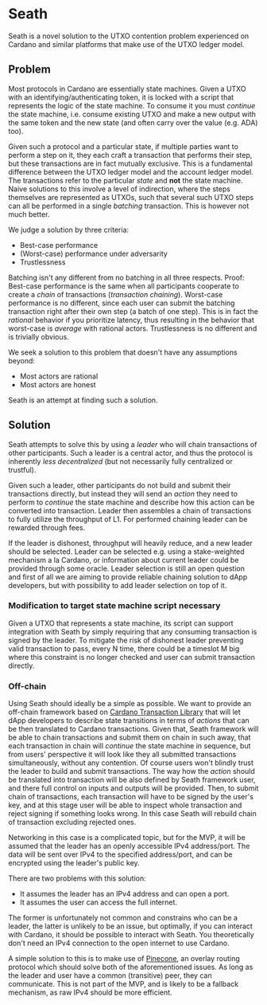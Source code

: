 # Seath

Seath is a novel solution to the UTXO contention problem experienced on Cardano and
similar platforms that make use of the UTXO ledger model.

## Problem

Most protocols in Cardano are essentially state machines.
Given a UTXO with an identifying/authenticating token, it is locked with a script that represents the logic of the state machine. To consume it you must _continue_ the state machine, i.e. consume existing UTXO and make a new output with the same token and the new state (and often carry over the value (e.g. ADA) too).

Given such a protocol and a particular state, if multiple parties want to perform a
step on it, they each craft a transaction that performs their step, but these transactions
are in fact mutually exclusive. This is a fundamental difference between the UTXO ledger model
and the account ledger model. The transactions refer to the particular _state_ and **not** the
state machine. Naive solutions to this involve a level of indirection, where the steps themselves are represented as UTXOs, such that several such UTXO steps can all be performed in a single _batching_ transaction.
This is however not much better.

We judge a solution by three criteria:
- Best-case performance
- (Worst-case) performance under adversarity
- Trustlessness

Batching isn't any different from no batching in all three respects.
Proof: Best-case performance is the same when all participants cooperate to create
a _chain_ of transactions (_transaction chaining_). Worst-case performance is no different, since each user can submit the batching transaction right after their own step (a batch of one step). This is in fact the _rational_ behavior if you prioritize latency, thus resulting in the behavior that worst-case is _average_ with rational actors. Trustlessness is no different and is trivially obvious.

We seek a solution to this problem that doesn't have any assumptions beyond:
- Most actors are rational
- Most actors are honest

Seath is an attempt at finding such a solution.

## Solution

Seath attempts to solve this by using a _leader_ who will chain transactions of other participants. Such a leader is a central actor, and thus the protocol is inherently _less decentralized_ (but not necessarily fully centralized or trustful).

Given such a leader, other participants do not build and submit their transactions directly, but instead they will send an _action_ they need to perform to _continue_ the state machine and describe how this action can be converted into transaction. Leader then assembles a chain of transactions to fully utilize the throughput of L1. For performed chaining leader can be rewarded through fees.

If the leader is dishonest, throughput will heavily reduce, and a new leader should be selected.
Leader can be selected e.g. using a stake-weighted mechanism a la Cardano, or information about current leader could be provided through some oracle. Leader selection is still an open question and first of all we are aiming to provide reliable chaining solution to dApp developers, but with possibility to add leader selection on top of it.

### Modification to target state machine script necessary

Given a UTXO that represents a state machine, its script can support integration with Seath by simply requiring that any consuming transaction is signed by the leader. To mitigate the risk of dishonest leader preventing valid transaction to pass, every N time, there could be a timeslot M big where this constraint is no longer checked and user can submit transaction directly.

### Off-chain

Using Seath should ideally be a simple as possible. We want to provide an off-chain framework based on [Cardano Transaction Library](https://github.com/Plutonomicon/cardano-transaction-lib) that will let dApp developers to describe state transitions in terms of _actions_ that can be then translated to Cardano transactions. Given that, Seath framework will be able to chain transactions and submit them on chain in such away, that each transaction in chain will _continue_ the state machine in sequence, but from users' perspective it will look like they all submitted transactions simultaneously, without any contention. Of course users won't blindly trust the leader to build and submit transactions. The way how the _action_ should be translated into transaction will be also defined by Seath framework user, and there full control on inputs and outputs will be provided. Then, to submit chain of transactions, each transaction will have to be signed by the user's key, and at this stage user will be able to inspect whole transaction and reject signing if something looks wrong. In this case Seath will rebuild chain of transaction excluding rejected ones.

Networking in this case is a complicated topic, but for the MVP,
it will be assumed that the leader has an openly accessible IPv4 address/port.
The data will be sent over IPv4 to the specified address/port, and can be encrypted using
the leader's public key.

There are two problems with this solution:
- It assumes the leader has an IPv4 address and can open a port.
- It assumes the user can access the full internet.

The former is unfortunately not common and constrains who can be a leader,
the latter is unlikely to be an issue, but optimally, if you can interact
with Cardano, it should be possible to interact with Seath.
You theoretically don't need an IPv4 connection to the open internet to use Cardano.

A simple solution to this is to make use of [Pinecone](https://github.com/matrix-org/pinecone),
an overlay routing protocol which should solve both of the aforementioned issues.
As long as the leader and user have a common (transitive) peer,
they can communicate.
This is not part of the MVP, and is likely to be a fallback mechanism, as raw IPv4
should be more efficient.
